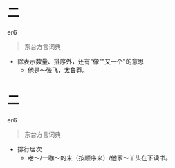 # 二
er6
> 东台方言词典
- 除表示数量、排序外，还有"像""又一个"的意思
  - 他是～张飞，太鲁莽。


# 二
er6
> 东台方言词典
- 排行居次
  - 老～/一咖～的来（按顺序来）/他家～丫头在下读书。

